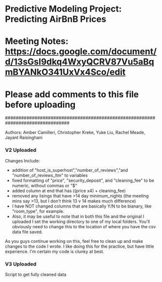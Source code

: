 # ##############################################################################
# Predictive Modeling Project: Predicting AirBnB Prices
# Meeting Notes: https://docs.google.com/document/d/13sGsI9dkq4WxyQCRV87Vu5aBqmBYANkO341UxVx4Sco/edit
# 
# Please add comments to this file before uploading
################################################################################

Authors: Amber Camilleri, Christopher Kreke, Yuke Liu, Rachel Meade, Jayant Raisinghani

### #############################################################################

### V2 Uploaded
Changes Include: 
- addition of "host_is_superhost","number_of_reviews","and "number_of_reviews_ltm" to variables
- fixed formatting of "price", "security_deposit", and "cleaning_fee" to be numeric, without commas or "$"
- added column at end that has ((price x4) + cleaning_fee)
- removed any lisings that have >14 day minimum_nights (the meeting mins say >13, but I don't think 13 v 14 makes much difference)
- I have NOT changed columns that are basically Y/N to be bianary, like "room_type", for example. 
- Also, it may be useful to note that in both this file and the original I uploaded I set the working directory to one of my local folders. You'll obviously need to change this to the location of where you have the csv data file saved. 

As you guys continue working on this, feel free to clean up and make changes to the code I wrote. I like doing this for the practice, but have little experience. I'm certain my code is clunky at best. 


### V3 Uploaded
Script to get fully cleaned data
